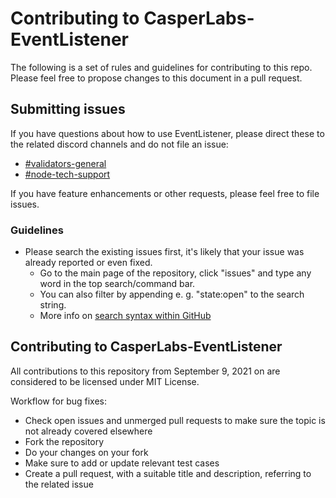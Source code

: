 # Contributing to CasperLabs-EventListener

The following is a set of rules and guidelines for contributing to this repo. Please feel free to propose changes to this document in a pull request.

## Submitting issues

If you have questions about how to use EventListener, please direct these to the related discord channels and do not file an issue:
* [#validators-general](https://discord.gg/9CTHRvvA4d)
* [#node-tech-support](https://discord.gg/9CTHRvvA4d)

If you have feature enhancements or other requests, please feel free to file issues.

### Guidelines
* Please search the existing issues first, it's likely that your issue was already reported or even fixed.
  - Go to the main page of the repository, click "issues" and type any word in the top search/command bar.
  - You can also filter by appending e. g. "state:open" to the search string.
  - More info on [search syntax within GitHub](https://help.github.com/articles/searching-issues)

## Contributing to CasperLabs-EventListener

All contributions to this repository from September 9, 2021 on are considered to be licensed under MIT License.

Workflow for bug fixes:
* Check open issues and unmerged pull requests to make sure the topic is not already covered elsewhere
* Fork the repository
* Do your changes on your fork
* Make sure to add or update relevant test cases
* Create a pull request, with a suitable title and description, referring to the related issue